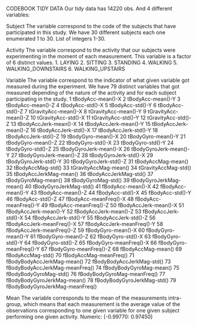 CODEBOOK TIDY DATA
Our tidy data has 14220 obs. And 4 different variables:

Subject
The variable correspond to the code of the subjects that have participated in this study. We have 30 different subjects each one enumerated 1 to 30. 
List of integers 1-30.


Activity
The variable correspond to the activity that our subjects were experimenting in the moment of each measurement. This variable is a factor of 6 distinct values.
        1.	LAYING
        2.	SITTING
        3.	STANDING
        4.	WALKING
        5.	WALKING_DOWNSTAIRS
        6.	WALKING_UPSTAIRS


Variable 
The variable correspond to the indicator of what given variable  got measured during the experiment. We have 79 distinct variables that got measured depending of the nature of the activity and for each subject participating in the study.
      1	tBodyAcc-mean()-X
      2	tBodyAcc-mean()-Y
      3	tBodyAcc-mean()-Z
      4	tBodyAcc-std()-X
      5	tBodyAcc-std()-Y
      6	tBodyAcc-std()-Z
      7	tGravityAcc-mean()-X
      8	tGravityAcc-mean()-Y
      9	tGravityAcc-mean()-Z
      10	tGravityAcc-std()-X
      11	tGravityAcc-std()-Y
      12	tGravityAcc-std()-Z
      13	tBodyAccJerk-mean()-X
      14	tBodyAccJerk-mean()-Y
      15	tBodyAccJerk-mean()-Z
      16	tBodyAccJerk-std()-X
      17	tBodyAccJerk-std()-Y
      18	tBodyAccJerk-std()-Z
      19	tBodyGyro-mean()-X
      20	tBodyGyro-mean()-Y
      21	tBodyGyro-mean()-Z
      22	tBodyGyro-std()-X
      23	tBodyGyro-std()-Y
      24	tBodyGyro-std()-Z
      25	tBodyGyroJerk-mean()-X
      26	tBodyGyroJerk-mean()-Y
      27	tBodyGyroJerk-mean()-Z
      28	tBodyGyroJerk-std()-X
      29	tBodyGyroJerk-std()-Y
      30	tBodyGyroJerk-std()-Z
      31	tBodyAccMag-mean()
      32	tBodyAccMag-std()
      33	tGravityAccMag-mean()
      34	tGravityAccMag-std()
      35	tBodyAccJerkMag-mean()
      36	tBodyAccJerkMag-std()
      37	tBodyGyroMag-mean()
      38	tBodyGyroMag-std()
      39	tBodyGyroJerkMag-mean()
      40	tBodyGyroJerkMag-std()
      41	fBodyAcc-mean()-X
      42	fBodyAcc-mean()-Y
      43	fBodyAcc-mean()-Z
      44	fBodyAcc-std()-X
      45	fBodyAcc-std()-Y
      46	fBodyAcc-std()-Z
      47	fBodyAcc-meanFreq()-X
      48	fBodyAcc-meanFreq()-Y
      49	fBodyAcc-meanFreq()-Z
      50	fBodyAccJerk-mean()-X
      51	fBodyAccJerk-mean()-Y
      52	fBodyAccJerk-mean()-Z
      53	fBodyAccJerk-std()-X
      54	fBodyAccJerk-std()-Y
      55	fBodyAccJerk-std()-Z
      56	fBodyAccJerk-meanFreq()-X
      57	fBodyAccJerk-meanFreq()-Y
      58	fBodyAccJerk-meanFreq()-Z
      59	fBodyGyro-mean()-X
      60	fBodyGyro-mean()-Y
      61	fBodyGyro-mean()-Z
      62	fBodyGyro-std()-X
      63	fBodyGyro-std()-Y
      64	fBodyGyro-std()-Z
      65	fBodyGyro-meanFreq()-X
      66	fBodyGyro-meanFreq()-Y
      67	fBodyGyro-meanFreq()-Z
      68	fBodyAccMag-mean()
      69	fBodyAccMag-std()
      70	fBodyAccMag-meanFreq()
      71	fBodyBodyAccJerkMag-mean()
      72	fBodyBodyAccJerkMag-std()
      73	fBodyBodyAccJerkMag-meanFreq()
      74	fBodyBodyGyroMag-mean()
      75	fBodyBodyGyroMag-std()
      76	fBodyBodyGyroMag-meanFreq()
      77	fBodyBodyGyroJerkMag-mean()
      78	fBodyBodyGyroJerkMag-std()
      79	fBodyBodyGyroJerkMag-meanFreq()


Mean
The variable corresponds to the mean of the measurements intra-group, which means that each measurement is the average value of the observations corresponding to one given variable for one given subject performing one given activity.
	Numeric: [-0.99770: 0.97450]
